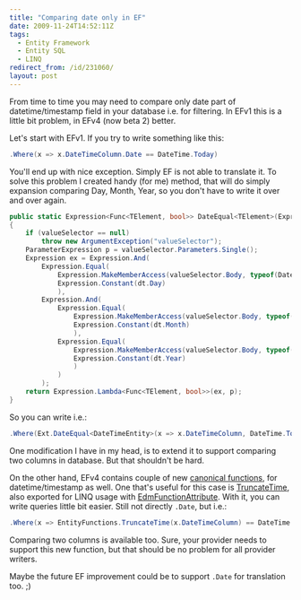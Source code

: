 ```yaml
---
title: "Comparing date only in EF"
date: 2009-11-24T14:52:11Z
tags:
  - Entity Framework
  - Entity SQL
  - LINQ
redirect_from: /id/231060/
layout: post
---
```

From time to time you may need to compare only date part of datetime/timestamp field in your database i.e. for filtering. In EFv1 this is a little bit problem, in EFv4 (now beta 2) better.

Let's start with EFv1. If you try to write something like this:

```csharp
.Where(x => x.DateTimeColumn.Date == DateTime.Today)
```

You'll end up with nice exception. Simply EF is not able to translate it. To solve this problem I created handy (for me) method, that will do simply expansion comparing Day, Month, Year, so you don't have to write it over and over again.

```csharp
public static Expression<Func<TElement, bool>> DateEqual<TElement>(Expression<Func<TElement, DateTime>> valueSelector, DateTime dt)
{
	if (valueSelector == null)
		throw new ArgumentException("valueSelector");
	ParameterExpression p = valueSelector.Parameters.Single();
	Expression ex = Expression.And(
		Expression.Equal(
			Expression.MakeMemberAccess(valueSelector.Body, typeof(DateTime).GetMember("Day").Single()),
			Expression.Constant(dt.Day)
			),
		Expression.And(
			Expression.Equal(
				Expression.MakeMemberAccess(valueSelector.Body, typeof(DateTime).GetMember("Month").Single()),
				Expression.Constant(dt.Month)
				),
			Expression.Equal(
				Expression.MakeMemberAccess(valueSelector.Body, typeof(DateTime).GetMember("Year").Single()),
				Expression.Constant(dt.Year)
				)
			)
		);
	return Expression.Lambda<Func<TElement, bool>>(ex, p);
}
```

So you can write i.e.:

```csharp
.Where(Ext.DateEqual<DateTimeEntity>(x => x.DateTimeColumn, DateTime.Today.AddDays(-20)))
```

One modification I have in my head, is to extend it to support comparing two columns in database. But that shouldn't be hard.

On the other hand, EFv4 contains couple of new [canonical functions][1], for datetime/timestamp as well. One that's useful for this case is [TruncateTime][2], also exported for LINQ usage with [EdmFunctionAttribute][3]. With it, you can write queries little bit easier. Still not directly `.Date`, but i.e.:

```csharp
.Where(x => EntityFunctions.TruncateTime(x.DateTimeColumn) == DateTime.Today)
```

Comparing two columns is available too. Sure, your provider needs to support this new function, but that should be no problem for all provider writers.

Maybe the future EF improvement could be to support `.Date` for translation too. ;)

[1]: http://msdn.microsoft.com/en-us/library/bb738563(VS.100).aspx
[2]: http://msdn.microsoft.com/en-us/library/dd395596(VS.100).aspx
[3]: http://msdn.microsoft.com/en-us/library/system.data.objects.dataclasses.edmfunctionattribute(VS.100).aspx